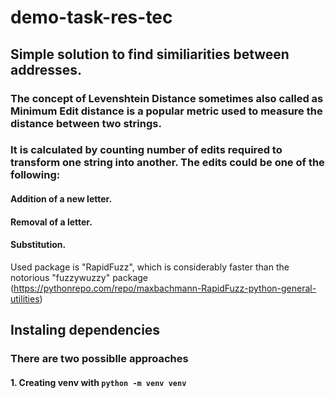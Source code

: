 # demo-task-res-tec
## Simple solution to find similiarities between addresses.
### The concept of Levenshtein Distance sometimes also called as Minimum Edit distance is a popular metric used to measure the distance between two strings. 
### It is calculated by counting number of edits required to transform one string into another. The edits could be one of the following:
#### Addition of a new letter.
#### Removal of a letter.
#### Substitution.
Used package is "RapidFuzz", which is considerably faster than the notorious "fuzzywuzzy" package (https://pythonrepo.com/repo/maxbachmann-RapidFuzz-python-general-utilities)
## Instaling dependencies 
### There are two possiblle approaches 
#### 1. Creating venv with `python -m venv venv`

